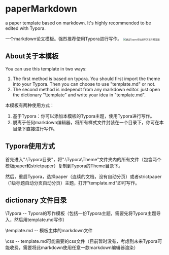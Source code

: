 # paperMarkdown
a paper template based on markdown.  It's highly recommended to be edited with Typora.

一个markdown论文模板。强烈推荐使用Typora进行写作。
<img src="https://ftp.bmp.ovh/imgs/2020/10/5c5356498991a94f.jpg" alt="通过Typora导出的PDF文件预览图" style="zoom: 50%;" />

## About关于本模板

You can use this template in two ways:
1. The first method is based on typora. You should first import the theme into your Typora. Then you can choose to use "template.md" or not.
2. The second method is independt from any markdown editor. just open the dictionary "\template" and write your idea in "template.md".

本模板有两种使用方式：
1. 基于Typora：你可以添加本模板的Typora主题，使用Typora进行写作。
2. 脱离于任何markdown编辑器，将所有样式文件封装在一个目录下，你可在本目录下直接进行写作。

## Typora使用方式

首先进入".\Typora目录"，将".\Typora\Theme"文件夹内的所有文件（包含两个模板paper和strictpaper）复制到Typora的Theme目录下。

然后，重启Typora，选择paper（连续的文档，没有自动分页）或者strictpaper（1级标题自动分页自动分页）主题，打开"template.md"即可写作。

## dictionary 文件目录

\Typora -- Typora的写作模板（包括一份Typora主题，需要先将Typora主题导入，然后用template.md写作）

\template.md -- 模板主体的markdown文件

\css -- template.md可能需要的css文件（目前暂时没有，考虑到未来Typora可能收费，需要将此markdown使用任意一款markdown编辑器渲染）